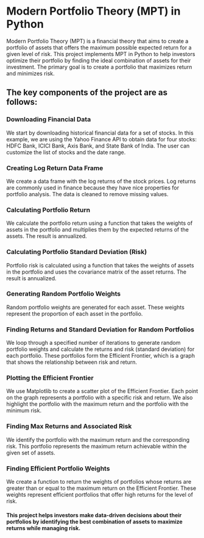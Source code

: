 # Modern Portfolio Theory (MPT) in Python
Modern Portfolio Theory (MPT) is a financial theory that aims to create a portfolio of assets that offers the maximum possible expected return for a given level of risk. 
This project implements MPT in Python to help investors optimize their portfolio by finding the ideal combination of assets for their investment. 
The primary goal is to create a portfolio that maximizes return and minimizes risk. 

## The key components of the project are as follows:

### Downloading Financial Data
We start by downloading historical financial data for a set of stocks. In this example, we are using the Yahoo Finance API to obtain data for four stocks: HDFC Bank, ICICI Bank, Axis Bank, and State Bank of India. The user can customize the list of stocks and the date range.

### Creating Log Return Data Frame
We create a data frame with the log returns of the stock prices. Log returns are commonly used in finance because they have nice properties for portfolio analysis. The data is cleaned to remove missing values.

### Calculating Portfolio Return
We calculate the portfolio return using a function that takes the weights of assets in the portfolio and multiplies them by the expected returns of the assets. The result is annualized.

### Calculating Portfolio Standard Deviation (Risk)
Portfolio risk is calculated using a function that takes the weights of assets in the portfolio and uses the covariance matrix of the asset returns. The result is annualized.

### Generating Random Portfolio Weights
Random portfolio weights are generated for each asset. These weights represent the proportion of each asset in the portfolio.

### Finding Returns and Standard Deviation for Random Portfolios
We loop through a specified number of iterations to generate random portfolio weights and calculate the returns and risk (standard deviation) for each portfolio. These portfolios form the Efficient Frontier, which is a graph that shows the relationship between risk and return.

### Plotting the Efficient Frontier
We use Matplotlib to create a scatter plot of the Efficient Frontier. Each point on the graph represents a portfolio with a specific risk and return. We also highlight the portfolio with the maximum return and the portfolio with the minimum risk.

### Finding Max Returns and Associated Risk
We identify the portfolio with the maximum return and the corresponding risk. This portfolio represents the maximum return achievable within the given set of assets.

### Finding Efficient Portfolio Weights
We create a function to return the weights of portfolios whose returns are greater than or equal to the maximum return on the Efficient Frontier. These weights represent efficient portfolios that offer high returns for the level of risk.

#### This project helps investors make data-driven decisions about their portfolios by identifying the best combination of assets to maximize returns while managing risk.




